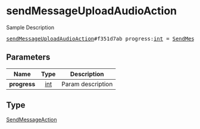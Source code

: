 # sendMessageUploadAudioAction

Sample Description

<pre>
<a href="../constructor/sendMessageUploadAudioAction.md">sendMessageUploadAudioAction</a>#f351d7ab progress:<a href="../type/int.md">int</a> = <a href="../type/SendMessageAction.md">SendMessageAction</a>;</pre>
## Parameters

| Name | Type | Description |
|------|:----:|-------------|
| **progress** | <a href="../type/int.md">int</a> | Param description |

## Type

<a href="../type/SendMessageAction.md">SendMessageAction</a>
